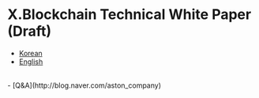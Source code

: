 # X.Blockchain Technical White Paper (Draft)

- [Korean](https://xblocksys.github.io/Documentation/WhitePaper_ko-KR)
- [English](https://xblocksys.github.io/Documentation/WhitePaper_en-US)
<br />
- [Q&A](http://blog.naver.com/aston_company)
